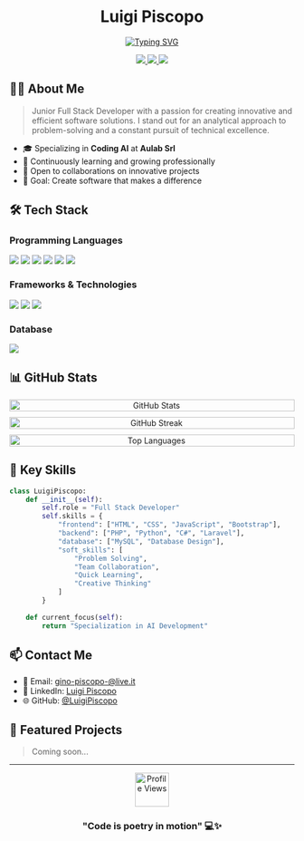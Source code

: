 <div align="center">

# Luigi Piscopo

[![Typing SVG](https://readme-typing-svg.demolab.com?font=Fira+Code&duration=3000&pause=1000&color=00FF00&center=true&vCenter=true&width=435&lines=Full+Stack+Developer;Problem+Solver;Creative+Coder)](https://git.io/typing-svg)

<p>
  <a href="mailto:gino-piscopo-@live.it">
    <img src="https://img.shields.io/badge/Email-D14836?style=for-the-badge&logo=gmail&logoColor=white" />
  </a>
  <a href="https://www.linkedin.com/in/luigi-piscopo-developer">
    <img src="https://img.shields.io/badge/LinkedIn-0077B5?style=for-the-badge&logo=linkedin&logoColor=white" />
  </a>
  <a href="https://github.com/LuigiPiscopo">
    <img src="https://img.shields.io/github/followers/LuigiPiscopo?style=for-the-badge&logo=github&logoColor=white&labelColor=181717&color=181717" />
  </a>
</p>

</div>

## 👨‍💻 About Me

> Junior Full Stack Developer with a passion for creating innovative and efficient software solutions. I stand out for an analytical approach to problem-solving and a constant pursuit of technical excellence.

- 🎓 Specializing in **Coding AI** at **Aulab Srl**
- 🌱 Continuously learning and growing professionally
- 🤝 Open to collaborations on innovative projects
- 🎯 Goal: Create software that makes a difference

## 🛠️ Tech Stack

### Programming Languages
<p>
  <img src="https://img.shields.io/badge/HTML5-E34F26?style=for-the-badge&logo=html5&logoColor=white" />
  <img src="https://img.shields.io/badge/CSS3-1572B6?style=for-the-badge&logo=css3&logoColor=white" />
  <img src="https://img.shields.io/badge/JavaScript-F7DF1E?style=for-the-badge&logo=javascript&logoColor=black" />
  <img src="https://img.shields.io/badge/PHP-777BB4?style=for-the-badge&logo=php&logoColor=white" />
  <img src="https://img.shields.io/badge/Python-3776AB?style=for-the-badge&logo=python&logoColor=white" />
  <img src="https://img.shields.io/badge/C%23-239120?style=for-the-badge&logo=c-sharp&logoColor=white" />
</p>

### Frameworks & Technologies
<p>
  <img src="https://img.shields.io/badge/Laravel-FF2D20?style=for-the-badge&logo=laravel&logoColor=white" />
  <img src="https://img.shields.io/badge/Bootstrap-563D7C?style=for-the-badge&logo=bootstrap&logoColor=white" />
  <img src="https://img.shields.io/badge/Livewire-4E56A6?style=for-the-badge&logo=livewire&logoColor=white" />
</p>

### Database
<p>
  <img src="https://img.shields.io/badge/MySQL-00000F?style=for-the-badge&logo=mysql&logoColor=white" />
</p>

## 📊 GitHub Stats

<div align="center">
  <div style="display: flex; flex-wrap: wrap; justify-content: center; gap: 10px;">
    <img src="https://github-readme-stats.vercel.app/api?username=LuigiPiscopo&show_icons=true&theme=tokyonight&include_all_commits=true&count_private=true" alt="GitHub Stats" width="100%" max-width="400px" />
    <img src="https://github-readme-streak-stats.herokuapp.com/?user=LuigiPiscopo&theme=tokyonight" alt="GitHub Streak" width="100%" max-width="400px" />
    <img src="https://github-readme-stats.vercel.app/api/top-langs/?username=LuigiPiscopo&layout=compact&theme=tokyonight" alt="Top Languages" width="100%" max-width="400px" />
  </div>
</div>

## 💼 Key Skills

```python
class LuigiPiscopo:
    def __init__(self):
        self.role = "Full Stack Developer"
        self.skills = {
            "frontend": ["HTML", "CSS", "JavaScript", "Bootstrap"],
            "backend": ["PHP", "Python", "C#", "Laravel"],
            "database": ["MySQL", "Database Design"],
            "soft_skills": [
                "Problem Solving",
                "Team Collaboration",
                "Quick Learning",
                "Creative Thinking"
            ]
        }
    
    def current_focus(self):
        return "Specialization in AI Development"
```

## 📫 Contact Me

- 📧 Email: [gino-piscopo-@live.it](mailto:gino-piscopo-@live.it)
- 💼 LinkedIn: [Luigi Piscopo](https://www.linkedin.com/in/luigi-piscopo-developer)
- 🌐 GitHub: [@LuigiPiscopo](https://github.com/LuigiPiscopo)

## 🌟 Featured Projects

> Coming soon...

---

<div align="center">
  <a href="https://github.com/LuigiPiscopo">
    <img src="https://komarev.com/ghpvc/?username=LuigiPiscopo&style=for-the-badge&color=blueviolet" alt="Profile Views" height="60" />
  </a>
  
  ### "Code is poetry in motion" 💻✨
</div>
